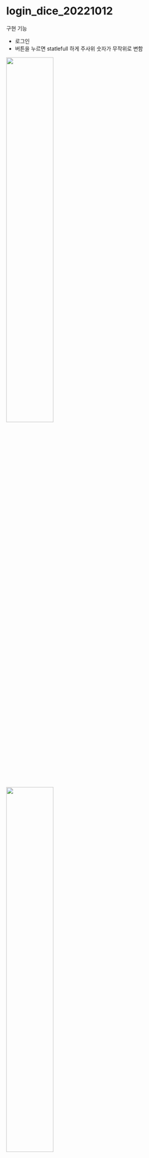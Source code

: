 # login_dice_20221012


구현 기능
- 로그인
- 버튼을 누르면 statlefull 하게 주사위 숫자가 무작위로 변함

<img src="https://user-images.githubusercontent.com/50435560/198825666-b4edfcb7-1b6a-40da-b384-9bcb9b2eaabc.png" width="50%">
<img src="https://user-images.githubusercontent.com/50435560/198825668-013db0cf-24fa-40e9-aec7-5e2edb5e19c7.png" width="50%">
